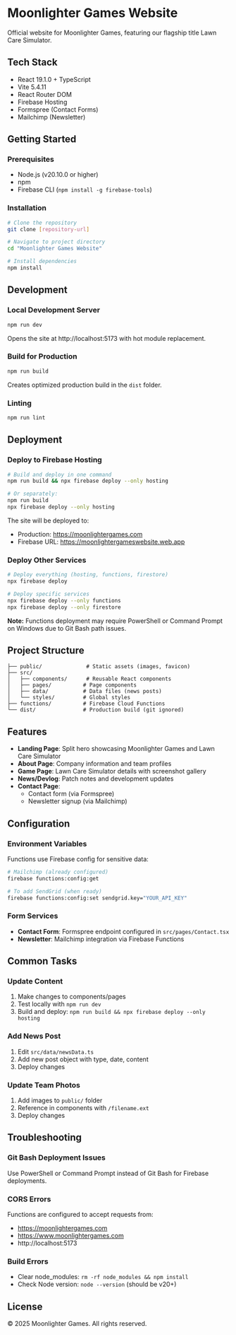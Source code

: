 # Moonlighter Games Website

Official website for Moonlighter Games, featuring our flagship title Lawn Care Simulator.

## Tech Stack

- React 19.1.0 + TypeScript
- Vite 5.4.11
- React Router DOM
- Firebase Hosting
- Formspree (Contact Forms)
- Mailchimp (Newsletter)

## Getting Started

### Prerequisites
- Node.js (v20.10.0 or higher)
- npm
- Firebase CLI (`npm install -g firebase-tools`)

### Installation
```bash
# Clone the repository
git clone [repository-url]

# Navigate to project directory
cd "Moonlighter Games Website"

# Install dependencies
npm install
```

## Development

### Local Development Server
```bash
npm run dev
```
Opens the site at http://localhost:5173 with hot module replacement.

### Build for Production
```bash
npm run build
```
Creates optimized production build in the `dist` folder.

### Linting
```bash
npm run lint
```

## Deployment

### Deploy to Firebase Hosting
```bash
# Build and deploy in one command
npm run build && npx firebase deploy --only hosting

# Or separately:
npm run build
npx firebase deploy --only hosting
```

The site will be deployed to:
- Production: https://moonlightergames.com
- Firebase URL: https://moonlightergameswebsite.web.app

### Deploy Other Services
```bash
# Deploy everything (hosting, functions, firestore)
npx firebase deploy

# Deploy specific services
npx firebase deploy --only functions
npx firebase deploy --only firestore
```

**Note:** Functions deployment may require PowerShell or Command Prompt on Windows due to Git Bash path issues.

## Project Structure

```
├── public/              # Static assets (images, favicon)
├── src/
│   ├── components/      # Reusable React components
│   ├── pages/          # Page components
│   ├── data/           # Data files (news posts)
│   └── styles/         # Global styles
├── functions/          # Firebase Cloud Functions
└── dist/               # Production build (git ignored)
```

## Features

- **Landing Page**: Split hero showcasing Moonlighter Games and Lawn Care Simulator
- **About Page**: Company information and team profiles
- **Game Page**: Lawn Care Simulator details with screenshot gallery
- **News/Devlog**: Patch notes and development updates
- **Contact Page**: 
  - Contact form (via Formspree)
  - Newsletter signup (via Mailchimp)

## Configuration

### Environment Variables
Functions use Firebase config for sensitive data:
```bash
# Mailchimp (already configured)
firebase functions:config:get

# To add SendGrid (when ready)
firebase functions:config:set sendgrid.key="YOUR_API_KEY"
```

### Form Services
- **Contact Form**: Formspree endpoint configured in `src/pages/Contact.tsx`
- **Newsletter**: Mailchimp integration via Firebase Functions

## Common Tasks

### Update Content
1. Make changes to components/pages
2. Test locally with `npm run dev`
3. Build and deploy: `npm run build && npx firebase deploy --only hosting`

### Add News Post
1. Edit `src/data/newsData.ts`
2. Add new post object with type, date, content
3. Deploy changes

### Update Team Photos
1. Add images to `public/` folder
2. Reference in components with `/filename.ext`
3. Deploy changes

## Troubleshooting

### Git Bash Deployment Issues
Use PowerShell or Command Prompt instead of Git Bash for Firebase deployments.

### CORS Errors
Functions are configured to accept requests from:
- https://moonlightergames.com
- https://www.moonlightergames.com
- http://localhost:5173

### Build Errors
- Clear node_modules: `rm -rf node_modules && npm install`
- Check Node version: `node --version` (should be v20+)

## License

© 2025 Moonlighter Games. All rights reserved.